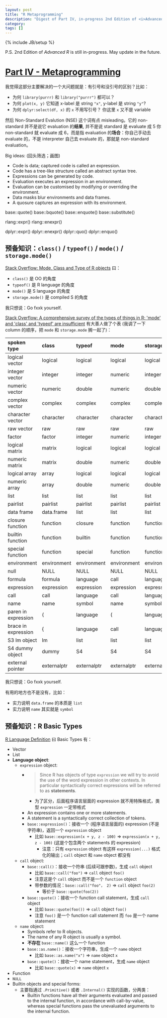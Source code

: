 ```yaml
---
layout: post
title: "R Metaprogramming"
description: "Digest of Part IV, in-progress 2nd Edition of <i>Advanced R</i>"
category: 
tags: []
---
```

{% include JB/setup %}

P.S. 2nd Edition of _Advanced R_ is still in-progress. May update in the future.

# [Part IV - Metaprogramming](https://adv-r.hadley.nz/meta.html)

我觉得这部分主要解决的一个大问题就是：有引号和没引号的区别？比如：

- 为何 `library(purrr)` 和 `library("purrr")` 都可以？
- 为何 `plot(x, y)` 它知道 x-label 是 string `"x"`, y-label 是 string `"y"`?
- 为何 `dplyr:select(df, x)` 的 `x` 不用写引号？ 你这里 `x` 又不是 variable

然后 Non-Standard Evalution (NSE) 这个词有点 misleading。它的 non-standard 并不是说它 evaluation 的**结果**, 并不是说 standard 是 evaluate 成 5 你 non-standard 就 evaluate 成 6，而是指 evaluation 的**场合**：你自己手动去 evaluate 的，不是 interpreter 自己去 evaluate 的，那就是 non-standard evaluation。

Big ideas: (回头筛选；画图)

* Code is data; captured code is called an expression.
* Code has a tree-like structure called an abstract syntax tree.
* Expressions can be generated by code.
* Evaluation executes an expression in an environment.
* Evaluation can be customised by modifying or overriding the environment.
* Data masks blur environments and data frames.
* A quosure captures an expression with its environment.

base::quote()
base::bquote()
base::enquote()
base::substitute()

rlang::expr()
rlang::enexpr()

dplyr::expr()
dplyr::enexpr()
dplyr::quo()
dplyr::enquo()

## 预备知识：`class()` / `typeof()` / `mode()` / `storage.mode()`

[Stack Overflow: Mode, Class and Type of R objects](https://stats.stackexchange.com/a/3213) 曰：

- `class()` 是 OO 的角度
- `typeof()` 是 R language 的角度
- `mode()` 是 S language 的角度
- `storage.mode()` 是 compiled S 的角度

我只想说：Go fxxk yourself.

[Stack Overflow: A comprehensive survey of the types of things in R; 'mode' and 'class' and 'typeof' are insufficient](https://stackoverflow.com/a/40171527) 有大善人做了个表 (我调了一下 column 的顺序，把 `mode` 和 `storage.mode` 搁一起了)：


|spoken type         |class       |typeof      |mode        |storage.mode |
|:-------------------|:-----------|:-----------|:-----------|:------------|
|logical vector      |logical     |logical     |logical     |logical      |
|integer vector      |integer     |integer     |numeric     |integer      |
|numeric vector      |numeric     |double      |numeric     |double       |
|complex vector      |complex     |complex     |complex     |complex      |
|character vector    |character   |character   |character   |character    |
|raw vector          |raw         |raw         |raw         |raw          |
|factor              |factor      |integer     |numeric     |integer      |
|logical matrix      |matrix      |logical     |logical     |logical      |
|numeric matrix      |matrix      |double      |numeric     |double       |
|logical array       |array       |logical     |logical     |logical      |
|numeric array       |array       |double      |numeric     |double       |
|list                |list        |list        |list        |list         |
|pairlist            |pairlist    |pairlist    |pairlist    |pairlist     |
|data frame          |data.frame  |list        |list        |list         |
|closure function    |function    |closure     |function    |function     |
|builtin function    |function    |builtin     |function    |function     |
|special function    |function    |special     |function    |function     |
|environment         |environment |environment |environment |environment  |
|null                |NULL        |NULL        |NULL        |NULL         |
|formula             |formula     |language    |call        |language     |
|expression          |expression  |expression  |expression  |expression   |
|call                |call        |language    |call        |language     |
|name                |name        |symbol      |name        |symbol       |
|paren in expression |(           |language    |(           |language     |
|brace in expression |{           |language    |call        |language     |
|S3 lm object        |lm          |list        |list        |list         |
|S4 dummy object     |dummy       |S4          |S4          |S4           |
|external pointer    |externalptr |externalptr |externalptr |externalptr  |

我只想说：Go fxxk yourself.

有用的地方也不是没有，比如：

- 实力说明 `data.frame` 的本质是 `list`
- 实力说明 `name` 其实就是 `symbol`

## 预备知识：R Basic Types

[R Language Definition](https://cran.r-project.org/doc/manuals/r-patched/R-lang.html#Basic-types) 曰 Basic Types 有：

- Vector
- List
- **Language object**:
    - `expression` object:
        - > Since R has objects of type `expression` we will try to avoid the use of the word expression in other contexts. In particular syntactically correct expressions will be referred to as **statements**.
            - 为了区分，后面程序语言层面的 expression 就不用特殊格式，类型 `expression` 一定带格式
        - An expression contains one or more statements. 
        - A statement is a syntactically correct collection of tokens. 
        - `base::expression()`：接收一个 (程序语言层面的) expression (不是字符串)，返回一个 `expression` object
            - 比如 `base::expression(x + y, z - 100)` $\Rightarrow$ `expression(x + y, z - 100)` (这是个包含两个 statements 的 expression)
                - 注意：只有 `expression` object 有这样 `expression(...)` 格式化的输出；`call` object 和 `name` object 都没有
    - `call` object:
        - `base::call()`：接收一个符串 (后续可跟参数)，生成 `call` object 
            - 比如 `base::call("foo")` $\Rightarrow$ `call` object `foo()`
            - 注意这是个 `call` object 而不是一个 `function` object
            - 带参数的情况：`base::call("foo"， 2)` $\Rightarrow$ `call` object `foo(2)`
                - 等价于 `base::quote(foo(2))`
        - `base::quote()`：接收一个 function call statement，生成 `call` object 
            - 比如 `base::quote(foo())` $\Rightarrow$ `call` object `foo()`
            - 注意 `foo()` 是一个 function call statement 而 `foo` 是一个 name statement
    - `name` object:
        - Symbols refer to R objects. 
        - The name of any R object is usually a symbol. 
        - **不存在** `base::name()` 这么一个 function
        - `base::as.name()`：接收一个字符串，生成一个 `name` object 
            - 比如 `base::as.name("x")` $\Rightarrow$ `name` object `x`
        - `base::quote()`：接收一个 name statement，生成 `name` object 
            - 比如 `base::quote(x)` $\Rightarrow$ `name` object `x`
- Function
- `NULL`
- Builtin objects and special forms:
    - 主要指通过 `.Primitive()` 或者 `.Internal()` 实现的函数，分两类：
        - Builtin functions have all their arguments evaluated and passed to the internal function, in accordance with call-by-value, whereas special functions pass the unevaluated arguments to the internal function.
   

